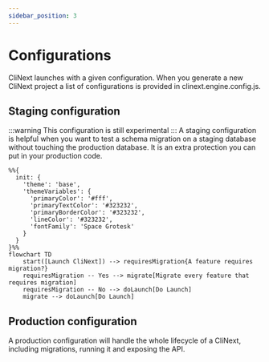 ```yaml
---
sidebar_position: 3
---
```


# Configurations
CliNext launches with a given configuration. When you generate a new CliNext project a list of configurations is provided in clinext.engine.config.js.

## Staging configuration
:::warning
This configuration is still experimental
:::
A staging configuration is helpful when you want to test a schema migration on a staging database without touching the production database. It is an extra protection you can put in your production code.

```mermaid
%%{
  init: {
    'theme': 'base',
    'themeVariables': {
      'primaryColor': '#fff',
      'primaryTextColor': '#323232',
      'primaryBorderColor': '#323232',
      'lineColor': '#323232',
      'fontFamily': 'Space Grotesk'
    }
  }
}%%
flowchart TD
    start([Launch CliNext]) --> requiresMigration{A feature requires migration?} 
    requiresMigration -- Yes --> migrate[Migrate every feature that requires migration]
    requiresMigration -- No --> doLaunch[Do Launch]
    migrate --> doLaunch[Do Launch]
```

## Production configuration
A production configuration will handle the whole lifecycle of a CliNext, including migrations, running it and exposing the API. 